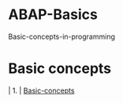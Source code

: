 # ABAP-Basics
Basic-concepts-in-programming


# Basic concepts 
| 1. | [Basic-concepts](#./Image1.png)
